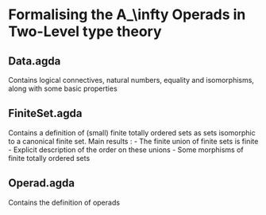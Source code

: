 # Formalising the A_\infty Operads in Two-Level type theory 


## Data.agda

Contains logical connectives, natural numbers, equality and isomorphisms, along with some basic properties

## FiniteSet.agda

Contains a definition of (small) finite totally ordered sets as sets isomorphic to a canonical finite set.
Main results :
     - The finite union of finite sets is finite
     - Explicit description of the order on these unions
     - Some morphisms of finite totally ordered sets

## Operad.agda

Contains the definition of operads